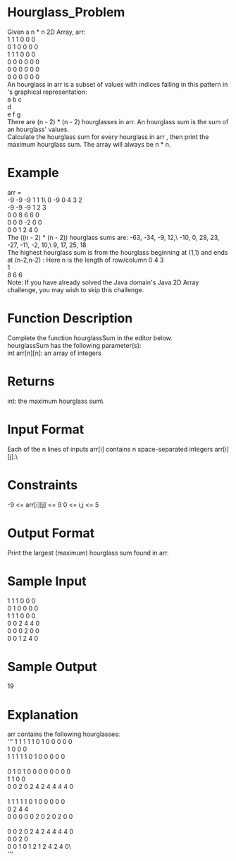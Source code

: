 # Hourglass_Problem
Given a n * n 2D Array, arr:\
1 1 1 0 0 0\
0 1 0 0 0 0\
1 1 1 0 0 0\
0 0 0 0 0 0\
0 0 0 0 0 0\
0 0 0 0 0 0\
An hourglass in arr is a subset of values with indices falling in this pattern in 's graphical representation:\
a b c\
  d  \
e f g\
There are (n - 2) * (n - 2) hourglasses in arr. An hourglass sum is the sum of an hourglass' values.\
Calculate the hourglass sum for every hourglass in arr , then print the maximum hourglass sum. The array will always be n * n.

# Example
arr = \
-9 -9 -9  1 1 1\ 
 0 -9  0  4 3 2\
-9 -9 -9  1 2 3\
 0  0  8  6 6 0\
 0  0  0 -2 0 0\
 0  0  1  2 4 0\
The ((n - 2) * (n - 2)) hourglass sums are:
-63, -34, -9, 12,\ 
-10,   0, 28, 23,\
-27, -11, -2, 10,\ 
  9,  17, 25, 18\
The highest hourglass sum is  from the hourglass beginning at (1,1) and ends at (n-2,n-2) :
Here n is the length of row/column
0 4 3\
  1  \
8 6 6\
Note: If you have already solved the Java domain's Java 2D Array challenge, you may wish to skip this challenge.

# Function Description

Complete the function hourglassSum in the editor below.\
hourglassSum has the following parameter(s):\
int arr[n][n]: an array of integers

# Returns

int: the maximum hourglass sum\

# Input Format

Each of the n lines of inputs arr[i] contains n space-separated integers arr[i][j].\

# Constraints
-9 <= arr[i][j] <= 9
0 <= i,j <= 5 

# Output Format
Print the largest (maximum) hourglass sum found in arr.

# Sample Input
1 1 1 0 0 0\
0 1 0 0 0 0\
1 1 1 0 0 0\
0 0 2 4 4 0\
0 0 0 2 0 0\
0 0 1 2 4 0

# Sample Output
19

# Explanation
arr contains the following hourglasses:\
'''
1 1 1  1 1 0  1 0 0  0 0 0\
  1      0      0      0  \
1 1 1  1 1 0  1 0 0  0 0 0\
                          \
0 1 0  1 0 0  0 0 0  0 0 0\
  1      1      0      0  \
0 0 2  0 2 4  2 4 4  4 4 0\
                          \
1 1 1  1 1 0  1 0 0  0 0 0\
  0      2      4      4  \
0 0 0  0 0 2  0 2 0  2 0 0\
                          \
0 0 2  0 2 4  2 4 4  4 4 0\
  0      0      2      0  \
0 0 1  0 1 2  1 2 4  2 4 0\  
'''
